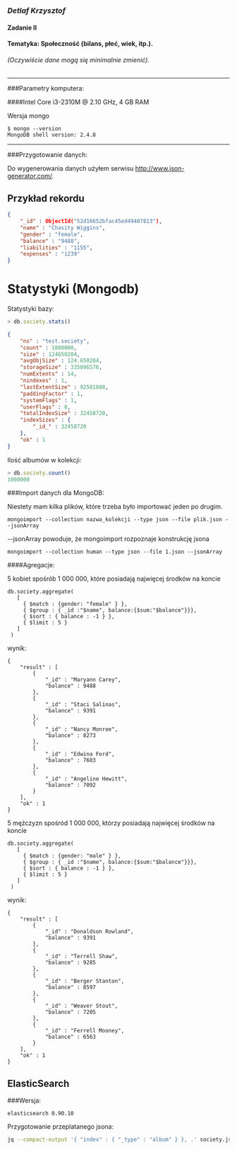 ### *Detlaf Krzysztof*
#### Zadanie II
#### Tematyka: Społeczność (bilans, płeć, wiek, itp.). 
###### (Oczywiście dane mogą się minimalnie zmienić).
----
###Parametry komputera:

####Intel Core i3-2310M @ 2.10 GHz, 4 GB RAM

Wersja mongo
```
$ mongo --version
MongoDB shell version: 2.4.8
```
----


###Przygotowanie danych:

Do wygenerowania danych użyłem serwisu http://www.json-generator.com/.

Przykład rekordu
-----------
``` json
{
	"_id" : ObjectId("52d16652bfac45ed49407813"),
	"name" : "Chasity Wiggins",
	"gender" : "female",
	"balance" : "9488",
	"liabilities" : "1155",
	"expenses" : "1239"
}
```

# Statystyki (Mongodb)

Statystyki bazy:
```js
> db.society.stats()
```
```json
{
	"ns" : "test.society",
	"count" : 1000000,
	"size" : 124650204,
	"avgObjSize" : 124.650204,
	"storageSize" : 335896576,
	"numExtents" : 14,
	"nindexes" : 1,
	"lastExtentSize" : 92581888,
	"paddingFactor" : 1,
	"systemFlags" : 1,
	"userFlags" : 0,
	"totalIndexSize" : 32458720,
	"indexSizes" : {
		"_id_" : 32458720
	},
	"ok" : 1
}
```

Ilość albumów w kolekcji:
```js
> db.society.count()
1000000
```

###Import danych dla MongoDB:

Niestety mam kilka plików, które trzeba było importować jeden po drugim.
```
mongoimport --collection nazwa_kolekcji --type json --file plik.json --jsonArray
```
--jsonArray powoduje, że mongoimport rozpoznaje konstrukcję jsona
```
mongoimport --collection human --type json --file 1.json --jsonArray
```
####Agregacje:


5 kobiet spośrób 1 000 000, które posiadają najwięcej środków na koncie


```
db.society.aggregate(
   [
     { $match : {gender: "female" } },
     { $group : { _id :"$name", balance:{$sum:"$balance"}}},
     { $sort : { balance : -1 } },
     { $limit : 5 }
   ]
 )
```


wynik:



```
{
	"result" : [
		{
			"_id" : "Maryann Carey",
			"balance" : 9488
		},
		{
			"_id" : "Staci Salinas",
			"balance" : 9391
		},
		{
			"_id" : "Nancy Monroe",
			"balance" : 8273
		},
		{
			"_id" : "Edwina Ford",
			"balance" : 7603
		},
		{
			"_id" : "Angeline Hewitt",
			"balance" : 7092
		}
	],
	"ok" : 1
}

```


5 mężczyzn spośród 1 000 000, którzy posiadają najwięcej środków na koncie



```
db.society.aggregate(
   [
     { $match : {gender: "male" } },
     { $group : { _id :"$name", balance:{$sum:"$balance"}}},
     { $sort : { balance : -1 } },
     { $limit : 5 }
   ]
 )
```


wynik:


```
{
	"result" : [
		{
			"_id" : "Donaldson Rowland",
			"balance" : 9391
		},
		{
			"_id" : "Terrell Shaw",
			"balance" : 9285
		},
		{
			"_id" : "Berger Stanton",
			"balance" : 8597
		},
		{
			"_id" : "Weaver Stout",
			"balance" : 7205
		},
		{
			"_id" : "Ferrell Mooney",
			"balance" : 6563
		}
	],
	"ok" : 1
}

```
## ElasticSearch

###Wersja:
```
elasticsearch 0.90.10
```

Przygotowanie przeplatanego jsona:
```sh
jq --compact-output '{ "index" : { "_type" : "album" } }, .' society.json > societyElastic.json
```


